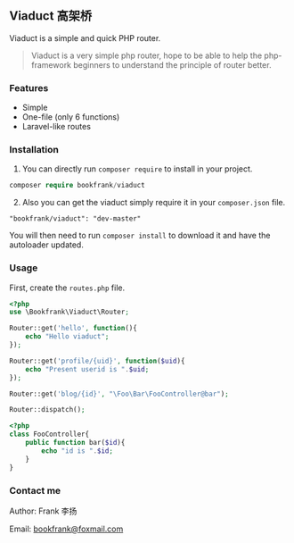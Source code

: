 ## Viaduct 高架桥

Viaduct is a simple and quick PHP router.

> Viaduct is a very simple php router, hope to be able to help the php-framework beginners to understand the principle of router better.

### Features

* Simple
* One-file (only 6 functions)
* Laravel-like routes


### Installation

1. You can directly run `composer require` to install in your project.

```php
composer require bookfrank/viaduct
```

2. Also you can get the viaduct simply require it in your `composer.json` file.

```
"bookfrank/viaduct": "dev-master"
```

You will then need to run `composer install` to download it and have the autoloader updated.

### Usage

First, create the `routes.php` file.

```php
<?php
use \Bookfrank\Viaduct\Router;

Router::get('hello', function(){
	echo "Hello viaduct";
});

Router::get('profile/{uid}', function($uid){
	echo "Present userid is ".$uid;
});

Router::get('blog/{id}', "\Foo\Bar\FooController@bar");

Router::dispatch();
```

```php
<?php
class FooController{
	public function bar($id){
    	echo "id is ".$id;
    }
}
```


### Contact me

Author: Frank 李扬

Email: bookfrank@foxmail.com




